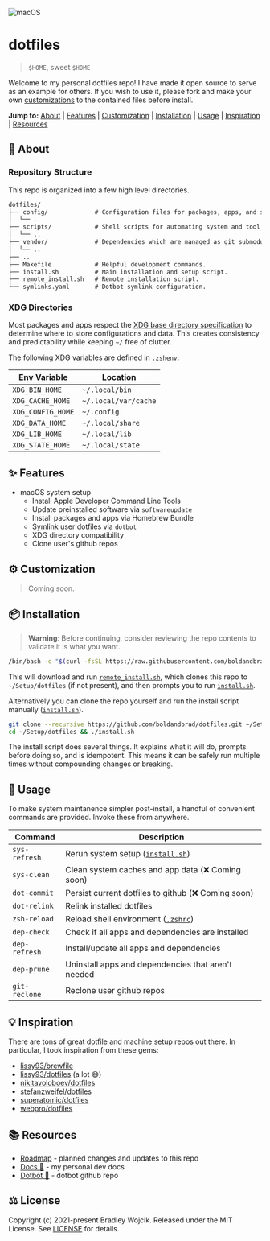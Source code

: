 ![macOS](https://badgen.net/badge/icon/macOS/blue?icon=apple&label)

# dotfiles

> `$HOME`, sweet `$HOME`

Welcome to my personal dotfiles repo! I have made it open source to serve as an
example for others. If you wish to use it, please fork and make your own
[customizations](#customization) to the contained files before install.

**Jump to:**
[About](#about) |
[Features](#features) |
[Customization](#customization) |
[Installation](#installation) |
[Usage](#usage) |
[Inspiration](#inspiration) |
[Resources](#resources)

## 📢 About <a id="about"></a>

### Repository Structure

This repo is organized into a few high level directories.

```txt
dotfiles/
├── config/             # Configuration files for packages, apps, and services. Symlinked by dotbot.
│  └── ..
├── scripts/            # Shell scripts for automating system and tool setup. Called by install.sh.
│  └── ..
├── vendor/             # Dependencies which are managed as git submodules.
│  └── ..
├── ..
├── Makefile            # Helpful development commands.
├── install.sh          # Main installation and setup script.
├── remote_install.sh   # Remote installation script.
└── symlinks.yaml       # Dotbot symlink configuration.
```

### XDG Directories

Most packages and apps respect the
[XDG base directory specification](https://specifications.freedesktop.org/basedir-spec/latest/index.html)
to determine where to store configurations and data. This creates consistency
and predictability while keeping `~/` free of clutter.

The following XDG variables are defined in [`.zshenv`](../config/zsh/.zshenv).

| Env Variable      | Location              |
| -                 | -                     |
| `XDG_BIN_HOME`    | `~/.local/bin`        |
| `XDG_CACHE_HOME`  | `~/.local/var/cache`  |
| `XDG_CONFIG_HOME` | `~/.config`           |
| `XDG_DATA_HOME`   | `~/.local/share`      |
| `XDG_LIB_HOME`    | `~/.local/lib`        |
| `XDG_STATE_HOME`  | `~/.local/state`      |

## ✨ Features <a id="features"></a>

- macOS system setup
  - Install Apple Developer Command Line Tools
  - Update preinstalled software via `softwareupdate`
  - Install packages and apps via Homebrew Bundle
  - Symlink user dotfiles via `dotbot`
  - XDG directory compatibility
  - Clone user's github repos

## ⚙️ Customization <a id="customization"></a>

> Coming soon.

## 📦 Installation <a id="installation"></a>

> **Warning**: Before continuing, consider reviewing the repo contents to
> validate it is what you want.

```sh
/bin/bash -c "$(curl -fsSL https://raw.githubusercontent.com/boldandbrad/dotfiles/main/remote_install.sh)"
```

This will download and run [`remote_install.sh`](../remote_install.sh), which
clones this repo to `~/Setup/dotfiles` (if not present), and then prompts you to
run [`install.sh`](../install.sh).

Alternatively you can clone the repo yourself and run the install script
manually ([`install.sh`](../install.sh)).

```sh
git clone --recursive https://github.com/boldandbrad/dotfiles.git ~/Setup/dotfiles
cd ~/Setup/dotfiles && ./install.sh
```

The install script does several things. It explains what it will do, prompts
before doing so, and is idempotent. This means it can be safely run multiple
times without compounding changes or breaking.

## 🚀 Usage <a id="usage"></a>

To make system maintanence simpler post-install, a handful of convenient
commands are provided. Invoke these from anywhere.

| Command       | Description                                                 |
| -             | -                                                           |
| `sys-refresh` | Rerun system setup ([`install.sh`](../install.sh))          |
| `sys-clean`   | Clean system caches and app data (❌ Coming soon)           |
| `dot-commit`  | Persist current dotfiles to github (❌ Coming soon)         |
| `dot-relink`  | Relink installed dotfiles                                   |
| `zsh-reload`  | Reload shell environment ([`.zshrc`](../config/zsh/.zshrc)) |
| `dep-check`   | Check if all apps and dependencies are installed            |
| `dep-refresh` | Install/update all apps and dependencies                    |
| `dep-prune`   | Uninstall apps and dependencies that aren't needed          |
| `git-reclone` | Reclone user github repos                                   |

## 💡 Inspiration <a id="inspiration"></a>

There are tons of great dotfile and machine setup repos out there. In
particular, I took inspiration from these gems:

- [lissy93/brewfile](https://github.com/lissy93/brewfile)
- [lissy93/dotfiles](https://github.com/lissy93/dotfiles) (a lot 😅)
- [nikitavoloboev/dotfiles](https://github.com/nikitavoloboev/dotfiles)
- [stefanzweifel/dotfiles](https://github.com/stefanzweifel/dotfiles)
- [superatomic/dotfiles](https://github.com/superatomic/dotfiles)
- [webpro/dotfiles](https://github.com/webpro/dotfiles)

## 📚 Resources <a id="resources"></a>

- [Roadmap](ROADMAP.md) - planned changes and updates to this repo
- [Docs 🔗](https://boldandbrad.github.io/docs) - my personal dev docs
- [Dotbot 🔗](https://github.com/anishathalye/dotbot) - dotbot github repo

## ⚖️ License <a id="license"></a>

Copyright (c) 2021-present Bradley Wojcik. Released under the MIT License. See
[LICENSE](../LICENSE) for details.
